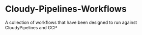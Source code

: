 # Cloudy-Pipelines-Workflows
A collection of workflows that have been designed to run against CloudyPipelines and GCP  

